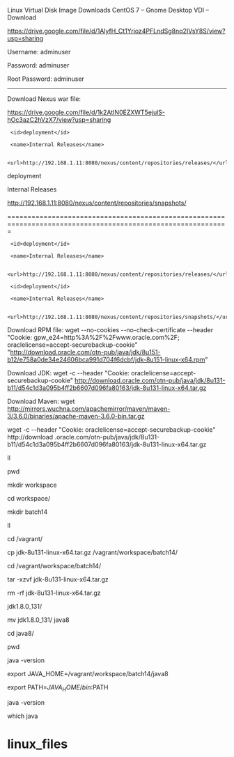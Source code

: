 Linux Virtual Disk Image Downloads
CentOS 7 – Gnome Desktop VDI – Download

https://drive.google.com/file/d/1AlyfH_Ct1Yrioz4PFLndSg8nq2IVsY8S/view?usp=sharing

Username: adminuser

Password: adminuser

Root Password: adminuser

-----------------------------------------------------------------------------------------

Download Nexus war file:

https://drive.google.com/file/d/1k2AtIN0EZXWT5ejulS-hOc3azC2hVzX7/view?usp=sharing



<distributionManagement>


  <repository>


     <id>deployment</id>
     
     <name>Internal Releases</name>
     
     <url>http://192.168.1.11:8080/nexus/content/repositories/releases/</url>


  </repository>  
  
  <snapshotRepository>
  
  <id>deployment</id>
     
  <name>Internal Releases</name>
     
  <url>http://192.168.1.11:8080/nexus/content/repositories/snapshots/</url>
  
  </snapshotRepository>
    
</distributionManagement>





=============================================================================================================

<distributionManagement>
  
  <repository>
  
     <id>deployment</id>
     
     <name>Internal Releases</name>
     
     <url>http://192.168.1.11:8080/nexus/content/repositories/releases/</url>
     
  </repository>  
  
  <snapshotRepository>
  
     <id>deployment</id>
     
     <name>Internal Releases</name>
     
     <url>http://192.168.1.11:8080/nexus/content/repositories/snapshots/</url>
     
  </snapshotRepository>
  
</distributionManagement>



Download RPM file:   wget --no-cookies --no-check-certificate --header "Cookie: gpw_e24=http%3A%2F%2Fwww.oracle.com%2F; oraclelicense=accept-securebackup-cookie" "http://download.oracle.com/otn-pub/java/jdk/8u151-b12/e758a0de34e24606bca991d704f6dcbf/jdk-8u151-linux-x64.rpm"


Download JDK:
wget -c --header "Cookie: oraclelicense=accept-securebackup-cookie" http://download.oracle.com/otn-pub/java/jdk/8u131-b11/d54c1d3a095b4ff2b6607d096fa80163/jdk-8u131-linux-x64.tar.gz


Download Maven:
wget http://mirrors.wuchna.com/apachemirror/maven/maven-3/3.6.0/binaries/apache-maven-3.6.0-bin.tar.gz


 wget -c --header "Cookie: oraclelicense=accept-securebackup-cookie" http://download
.oracle.com/otn-pub/java/jdk/8u131-b11/d54c1d3a095b4ff2b6607d096fa80163/jdk-8u131-linux-x64.tar.gz


   ll
    
   pwd
    
   mkdir workspace
   
   cd workspace/
   
   mkdir batch14
   
   ll
   
   cd /vagrant/
   
   cp jdk-8u131-linux-x64.tar.gz /vagrant/workspace/batch14/
   
   cd /vagrant/workspace/batch14/
   
   tar -xzvf jdk-8u131-linux-x64.tar.gz
     
   rm -rf jdk-8u131-linux-x64.tar.gz
   
   jdk1.8.0_131/
      
   mv jdk1.8.0_131/ java8
      
   cd java8/
      
   pwd
   
   java -version
   
   export JAVA_HOME=/vagrant/workspace/batch14/java8
   
   export PATH=$JAVA_HOME/bin:$PATH
   
   java -version
   
   which java
   
# linux_files
